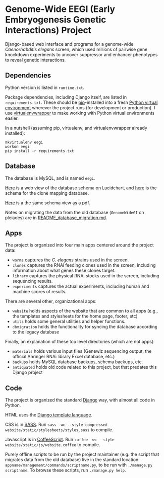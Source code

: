# Genome-Wide EEGI (Early Embryogenesis Genetic Interactions) Project

Django-based web interface and programs for a genome-wide *Caenorhabditis elegans* screen,
which used millions of pairwise gene knockdown experiments to uncover
suppressor and enhancer phenotypes to reveal genetic interactions.


## Dependencies

Python version is listed in `runtime.txt`.

Package dependencies, including Django itself,
are listed in `requirements.txt`.
These should be [pip](https://pypi.python.org/pypi/pip)-installed into a fresh
[Python virtual environment](http://virtualenv.readthedocs.org/)
wherever the project runs (for development or production).
I use
[virtualenvwrapper](http://virtualenvwrapper.readthedocs.org/en/latest/)
to make working with Python virtual environments easier.

In a nutshell (assuming pip, virtualenv, and virtualenvwrapper already
installed):

    mkvirtualenv eegi
    workon eegi
    pip install -r requirements.txt


## Database

The database is MySQL, and is named `eegi`.

[Here](https://www.lucidchart.com/documents/view/4eb4bac8-5339-ae33-8c00-5ccd0a0085f4)
is a web view of the database schema on Lucidchart, and
[here](https://www.lucidchart.com/documents/view/819feb06-fb91-4262-8f39-aa8584e6c02b)
is the schema for the clone mapping database.

[Here](https://www.lucidchart.com/publicSegments/view/53f3c896-8854-49cc-8c3a-69d30a005381)
is a the same schema view as a pdf.

Notes on migrating the data from the old database
(`GenomeWideGI` on pleiades)
are in [README_database_migration.md](dbmigration/README_database_migration.md).


## Apps

The project is organized into four main apps centered around the project data:

- `worms` captures the *C. elegans* strains used in the screen.
- `clones` captures the RNAi feeding clones used in the screen, including
information about what genes these clones target.
- `library` captures the physical RNAi stocks used in the screen,
including sequencing results.
- `experiments` captures the actual experiments, including human and
machine scores of results.


There are several other, organizational apps:

- `website` holds aspects of the website that are common to all apps (e.g.,
the templates and stylesheets for the home page, footer, etc)
- `utils` holds some general utilities and helper functions.
- `dbmigration` holds the functionality for syncing the database according to
the legacy database


Finally, an explanation of these top level directories (which are not apps):

- `materials` holds various input files (Genewiz sequencing output, the
official Ahringer RNAi library Excel database, etc.)
- `backups` holds MySQL database backups, schema backups, etc.
- `antiquated` holds old code related to this project, but that predates
this Django project


## Code

The project is organized the standard
[Django](https://www.djangoproject.com/) way, with almost all code in Python.

HTML uses the
[Django template language](https://docs.djangoproject.com/en/dev/topics/templates/).

CSS is in [SASS](http://sass-lang.com/). Run
`sass -wc --style compressed website/static/stylesheets/styles.sass`
to compile.

Javascript is in [CoffeeScript](http://coffeescript.org/). Run
`coffee -wc --style website/static/js/website.coffee`
to compile.

Purely offline scripts to be run by the project maintainer
(e.g. the script that migrates data from the old database)
live in the standard location: `appname/management/commands/scriptname.py`,
to be run with `./manage.py scriptname`. To browse these scripts,
run `./manage.py help`.
